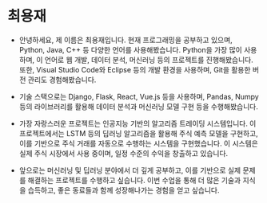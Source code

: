 # 최용재

* 안녕하세요, 제 이름은 최용재입니다. 현재 프로그래밍을 공부하고 있으며, Python, Java, C++ 등 다양한 언어를 사용해봤습니다. Python을 가장 많이 사용하며, 이 언어로 웹 개발, 데이터 분석, 머신러닝 등의 프로젝트를 진행해봤습니다. 또한, Visual Studio Code와 Eclipse 등의 개발 환경을 사용하며, Git을 활용한 버전 관리도 경험해봤습니다.

* 기술 스택으로는 Django, Flask, React, Vue.js 등을 사용하며, Pandas, Numpy 등의 라이브러리를 활용해 데이터 분석과 머신러닝 모델 구현 등을 수행해봤습니다.

* 가장 자랑스러운 프로젝트는 인공지능 기반의 알고리즘 트레이딩 시스템입니다. 이 프로젝트에서는 LSTM 등의 딥러닝 알고리즘을 활용해 주식 예측 모델을 구현하고, 이를 기반으로 주식 거래를 자동으로 수행하는 시스템을 구현했습니다. 이 시스템은 실제 주식 시장에서 사용 중이며, 일정 수준의 수익을 창출하고 있습니다.

* 앞으로는 머신러닝 및 딥러닝 분야에서 더 깊게 공부하고, 이를 기반으로 실제 문제를 해결하는 프로젝트를 수행하고 싶습니다. 이번 수업을 통해 더 많은 기술과 지식을 습득하고, 좋은 동료들과 함께 성장해나가는 경험을 얻고 싶습니다.